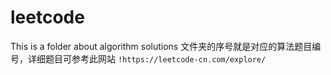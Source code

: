 # leetcode
This is a folder about algorithm solutions
文件夹的序号就是对应的算法题目编号，详细题目可参考此网站 `!https://leetcode-cn.com/explore/`
